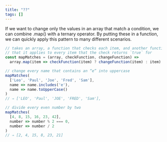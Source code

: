```yaml
---
title: "??"
tags: []
---
```

If we want to change only the values in an array that match a condition, we can combine .map() with a ternary operator. By putting these in a function, we can quickly apply this pattern to many different scenarios.

```js
// takes an array, a function that checks each item, and another function
// that it applies to every item that the check returns `true` for
const mapMatches = (array, checkFunction, changeFunction) =>
  array.map(item => checkFunction(item) ? changeFunction(item) : item)

// change every name that contains an “e” into uppercase
mapMatches(
  ['Leo', 'Paul', 'Joe', 'Fred', 'Sam'],
  name => name.includes('e'),
  name => name.toUpperCase()
)
// ⇒ ['LEO', 'Paul', 'JOE', 'FRED', 'Sam'],

// divide every even number by two
mapMatches(
  [4, 8, 15, 16, 23, 42],
  number => number % 2 === 0,
  number => number / 2
)
// ⇒ [2, 4, 15, 8, 23, 21]
```

